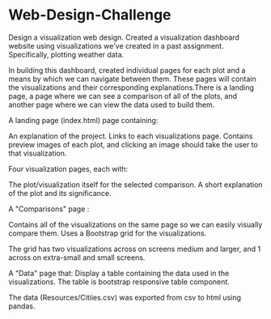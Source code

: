 # Web-Design-Challenge
Design a visualization web design. Created a visualization dashboard website using visualizations we've created in a past assignment. Specifically, plotting weather data.

In building this dashboard, created individual pages for each plot and a means by which we can navigate between them. These pages will contain the visualizations and their corresponding explanations.There is a landing page, a page where we can see a comparison of all of the plots, and another page where we can view the data used to build them.

A landing page (index.html) page containing:

An explanation of the project.
Links to each visualizations page. Contains preview images of each plot, and clicking an image should take the user to that visualization.

Four visualization pages, each with:

 The plot/visualization itself for the selected comparison.
 A short explanation of the plot and its significance.
 
 A "Comparisons" page :

Contains all of the visualizations on the same page so we can easily visually compare them.
Uses a Bootstrap grid for the visualizations.

The grid has two visualizations across on screens medium and larger, and 1 across on extra-small and small screens.

A "Data" page that:
Display a table containing the data used in the visualizations.
The table is bootstrap responsive table component. 

The data (Resources/Citiies.csv) was exported from csv to html using pandas.
